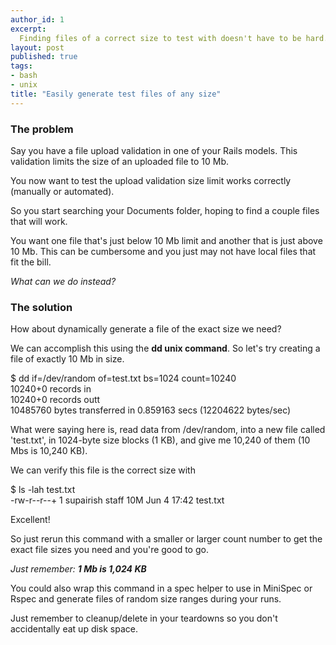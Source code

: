 ```yaml
---
author_id: 1
excerpt:
  Finding files of a correct size to test with doesn't have to be hard.
layout: post
published: true
tags:
- bash
- unix
title: "Easily generate test files of any size"
---
```


### The problem

Say you have a file upload validation in one of your Rails models. This validation limits the size of an uploaded file to 10 Mb.

<script src="https://gist.github.com/velocitylabs-admin/f21951d7d08d01d32bb3e8916b191ba3.js"></script>

You now want to test the upload validation size limit works correctly (manually or automated).

So you start searching your Documents folder, hoping to find a couple files that will work.

You want one file that's just below 10 Mb limit and another that is just above 10 Mb.  This can be cumbersome and you just may not have local files that fit the bill.

<i>What can we do instead?</i>

### The solution

How about dynamically generate a file of the exact size we need?

We can accomplish this using the <b>dd unix command</b>.  So let's try creating a file of exactly 10 Mb in size.

<div class="wp-terminal">
  $ dd if=/dev/random of=test.txt bs=1024 count=10240<br/>
  10240+0 records in<br/>
  10240+0 records outt<br/>
  10485760 bytes transferred in 0.859163 secs (12204622 bytes/sec)<br/>
</div>

What were saying here is, read data from /dev/random, into a new file called 'test.txt', in 1024-byte size blocks (1 KB), and give me 10,240 of them (10 Mbs is 10,240 KB).

We can verify this file is the correct size with

<div class="wp-terminal">
  $ ls -lah test.txt<br/>
  -rw-r--r--+ 1 supairish  staff    10M Jun  4 17:42 test.txt<br/>
</div>

Excellent!

So just rerun this command with a smaller or larger count number to get the exact file sizes you need and you're good to go.

<i>Just remember: <b>1 Mb is 1,024 KB</b></i>

You could also wrap this command in a spec helper to use in MiniSpec or Rspec and generate files of random size ranges during your runs.

Just remember to cleanup/delete in your teardowns so you don't accidentally eat up disk space.
